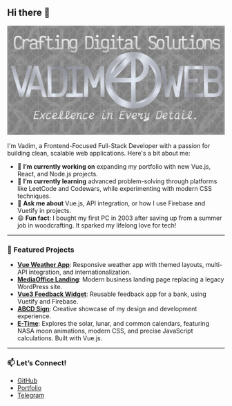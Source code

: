 ## Hi there 👋

[![Portfolio](https://github.com/vadim4web/vadim4web/blob/main/gh.png)](https://vadim4web.github.io)

I'm Vadim, a Frontend-Focused Full-Stack Developer with a passion for building clean, scalable web applications. Here's a bit about me:

- 🔭 **I’m currently working on** expanding my portfolio with new Vue.js, React, and Node.js projects.
- 🌱 **I’m currently learning** advanced problem-solving through platforms like LeetCode and Codewars, while experimenting with modern CSS techniques.
- 💬 **Ask me about** Vue.js, API integration, or how I use Firebase and Vuetify in projects.
- 😄 **Fun fact**: I bought my first PC in 2003 after saving up from a summer job in woodcrafting. It sparked my lifelong love for tech!

---

### 🎉 Featured Projects
- [**Vue Weather App**](https://vadim4web.github.io/vue-weather-app/): Responsive weather app with themed layouts, multi-API integration, and internationalization.
- [**MediaOffice Landing**](https://vadim4web.github.io/mediaoffice-com-ua/): Modern business landing page replacing a legacy WordPress site.
- [**Vue3 Feedback Widget**](https://vadim4web.github.io/vue3-feedback-widget/): Reusable feedback app for a bank, using Vuetify and Firebase.
- [**ABCD Sign**](https://vadim4web.github.io/abcd-sign/): Creative showcase of my design and development experience.
- [**E-Time**](https://vadim4web.github.io/e-time/): Explores the solar, lunar, and common calendars, featuring NASA moon animations, modern CSS, and precise JavaScript calculations. Built with Vue.js.

---

### 📫 Let’s Connect!
- [GitHub](https://github.com/vadim4web)
- [Portfolio](https://vadim4web.github.io)
- [Telegram](https://t.me/vadim4web)